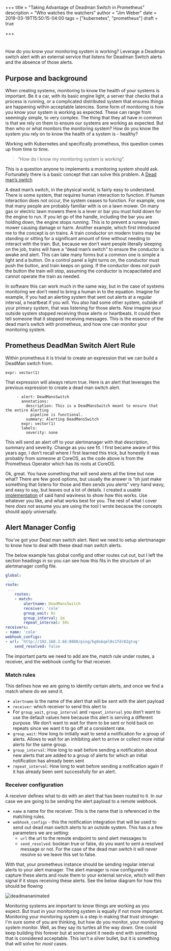 +++
title = "Taking Advantage of Deadman Switch in Prometheus"
description = "Who watches the watchers"
author = "Jim Weber"
date = 2019-03-19T15:50:15-04:00
tags = ["kubernetes", "prometheus"]
draft = true

+++

# 

How do you know your monitoring system is working? Leverage a Deadman switch alert with an external service that listens for Deadman Switch alerts and the absence of those alerts.

## Purpose and background
When creating systems, monitoring to know the health of your systems is important. Be it a car, with its basic engine light, a server that checks that a process is running, or a complicated distributed system that ensures things are happening within acceptable latencies. Some form of monitoring is how you know your system is working as expected. These can range from seemingly simple, to very complex. The thing that they all have in common is that we rely on them to ensure our systems are working as expected. But then who or what monitors the monitoring system? How do you know the system you rely on to know the health of a system is - healthy?

Working with Kubernetes and specifically prometheus, this question comes up from time to time. 

> “How do I know my monitoring system is working”. 

This is a question anyone to implements a monitoring system should ask. Fortunately there is a basic concept that can solve this problem. A [Dead man’s switch](https://en.wikipedia.org/wiki/Dead_man%27s_switch)

A dead man’s switch, in the physical world, is fairly easy to understand. There is some system, that requires human interaction to function. If human interaction does not occur, the system ceases to function. For example, one that many people are probably familiar with is on a lawn mower. On many gas or electric lawn mowers there is a lever or bar you must hold down for the engine to run. If you let go of the handle, including the bar you are holding down, the engine stops running. This is to prevent a runway lawn mower causing damage or harm. Another example, which first introduced me to the concept is on trains. A train conductor on modern trains may be standing or sitting for a significant amount of time without needing to interact with the train. But, because we don’t want people literally sleeping on the job, trains will have a “dead man’s switch” to ensure the conductor is awake and alert. This can take many forms but a common one is simple a light and a button.  On a control panel a light turns on, the conductor must push the button, and train keeps on going. If the conductor does _not_ push the button the train will stop, assuming the conductor is incapacitated and cannot operate the train as needed.

In software this can work much in the same way, but in the case of systems monitoring we don’t need to bring a human in to the equation. Imagine for example, if you had an alerting system that sent out alerts at a regular interval, a heartbeat if you will. You also had some other system, outside of your primary system, that was listening for those alerts. Now imagine your outside system stopped receiving those alerts or heartbeats. It could then tell someone that it stopped receiving messages. This is the essence of the dead man’s switch with prometheus, and how one can monitor your monitoring system.

## Prometheus DeadMan Switch Alert Rule
Within prometheus it is trivial to create an expression that we can build a DeadMan switch from. 
```
expr: vector(1)
```

That expression will always return true.  Here is an alert that leverages the previous expression to create a dead man switch alert.

```
     - alert: DeadMansSwitch
       annotations:
         description: This is a DeadMansSwitch meant to ensure that the entire Alerting
           pipeline is functional.
         summary: Alerting DeadMansSwitch
       expr: vector(1)
       labels:
         severity: none
```

This will send an alert off to your alertmanager with that description, summary and severity. Change as you see fit.
I first became aware of this years ago, I don’t recall where I first learned this trick, but honestly it was probably from someone at CoreOS, as the code above is from the Prometheus Operator which has its roots at CoreOS.

Ok, great. You have something that will send alerts all the time but now what?  There are few good options, but usually the answer is “oh just make something that listens for those and then sends you alerts” very hand wavy, and easy to say, but leaves out a lot of details. I created a usable [implementation](https://github.com/jpweber/cole) of said hand waviness to show how this works. Use whatever you like, and what works best for you. The rest of what I cover here _does not_ assume you are using the tool I wrote because the concepts should apply universally.

## Alert Manager Config
You’ve got your Dead man switch alert. Next we need to setup alertmanager to know how to deal with these dead man switch alerts.

The below example has global config and other routes cut out, but I left the section headings in so you can see how this fits in the structure of an alertmanager config file.

``` yaml
global:
 ...
route:
 ...
    routes:
    - match:
        alertname: DeadMansSwitch
        receiver: 'cole'
        group_wait: 0s
        group_interval: 1m
        repeat_interval: 50s
receivers:
- name: 'cole'
webhook_configs:
- url: 'http://192.168.2.66:8080/ping/bg8obqel0s1fdr02gtvg'
    send_resolved: false
```



The important parts we need to add are the, match rule under routes, a receiver, and the webhook config for that receiver.

### Match rules

This defines how we are going to identify certain alerts, and once we find a match where do we send it. 

* `alertname` is the name of the alert that will be sent with the alert payload
* `receiver`: which receiver to send this alert to
* For `group_wait`, `group_interval` and `repeat_interval` you don’t want to use the default values here because this alert is serving a different purpose. We don’t want to wait for them to be sent or hold back on repeats since we want it to go off at a consistent rate.
* `group_wait`: How long to initially wait to send a notification for a group
  of alerts. Allows to wait for an inhibiting alert to arrive or collect more initial alerts for the same group.
* `group_interval`: How long to wait before sending a notification about new alerts that are added to a group of alerts for which an initial notification has already been sent
* `repeat_interval`: How long to wait before sending a notification again if it has already been sent successfully for an alert.

### Receiver configuration

A receiver defines what to do with an alert that has been routed to it. In our case we are going to be sending the alert payload to a remote webhook. 

* `name` a name for the receiver. This is the name that is referenced in the matching rules.
* `webhook_configs` - this the notification integration that will be used to send out dead man switch alerts to an outside system. This has a a few parameters we are setting:
  * `url` the url to the remote endpoint to send alert messages to
  * `send_resolved`: boolean true or false, do you want to sent a resolved message or not. For the case of the dead man switch it will never resolve so we leave this set to false.



With that, your prometheus instance should be sending regular interval alerts to your alert manager. The alert manager is now configured to capture these alerts and route them to your external service, which will  then signal if it stops receiving these alerts. See the below diagram for how this should be flowing

![deadmananimated](/images/deadmananimated.gif)



Monitoring systems are important to know things are working as you expect. But trust in your monitoring system is equally if not more important. Monitoring your monitoring system is a step in making that trust stronger. I'm sure some of you are thinking, but how do you monitor, your monitoring system monitor. Well, as they say its turtles all the way down. One could keep building this forever but at some point it needs end with something that is considered acceptable. This isn't a silver bullet, but it is something that will solve for _most_ cases. 